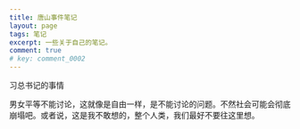 ```yaml
---
title: 唐山事件笔记
layout: page
tags: 笔记
excerpt: 一些关于自己的笔记。
comment: true
# key: comment_0002
---
```


习总书记的事情

男女平等不能讨论，这就像是自由一样，是不能讨论的问题。不然社会可能会彻底崩塌吧。或者说，这是我不敢想的，整个人类，我们最好不要往这里想。